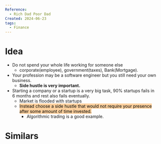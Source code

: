 ```yaml
---
Reference:
  - Rich Dad Poor Dad
Created: 2024-06-23
tags:
  - Finance
---
```

# Idea

* Do not spend your whole life working for someone else
	* corporate(employee), government(taxes), Bank(Mortgage).
* Your profession may be a software engineer but you still need your own business. 
	* **Side hustle is very important.**
* Starting a company or a startup is a very big task, 90% startups fails in 6 months and rest also fails eventually. 
	* Market is flooded with startups
	* <mark style="background: #FFB86CA6;">Instead choose a side hustle that would not require your presence after some amount of time invested. </mark>
		* Algorithmic trading is a good example.
# Similars

